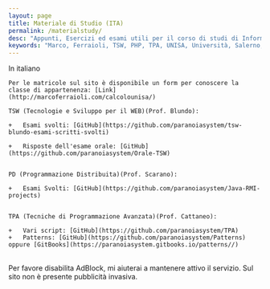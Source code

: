 ```yaml
---
layout: page
title: Materiale di Studio (ITA)
permalink: /materialstudy/
desc: "Appunti, Esercizi ed esami utili per il corso di studi di Informatica della facoltà di Scienze, UNISA, Università degli Studi di Salerno"
keywords: "Marco, Ferraioli, TSW, PHP, TPA, UNISA, Università, Salerno, PD, Blundo, Scarano, Cattaneo, RMI, Java, Esami, Esame, Orale, Prove, Svolte"
---
```


<div id="check">
	In italiano

	Per le matricole sul sito è disponibile un form per conoscere la classe di appartenenza: [Link](http://marcoferraioli.com/calcolounisa/)

	TSW (Tecnologie e Sviluppo per il WEB)(Prof. Blundo):

	+	Esami svolti: [GitHub](https://github.com/paranoiasystem/tsw-blundo-esami-scritti-svolti)

	+	Risposte dell'esame orale: [GitHub](https://github.com/paranoiasystem/Orale-TSW)


	PD (Programmazione Distribuita)(Prof. Scarano):

	+	Esami Svolti: [GitHub](https://github.com/paranoiasystem/Java-RMI-projects)


	TPA (Tecniche di Programmazione Avanzata)(Prof. Cattaneo):

	+	Vari script: [GitHub](https://github.com/paranoiasystem/TPA)
	+	Patterns: [GitHub](https://github.com/paranoiasystem/Patterns) oppure [GitBooks](https://paranoiasystem.gitbooks.io/patterns//)
</div>
<br>
<div id="adenable">
	Per favore disabilita AdBlock, mi aiuterai a mantenere attivo il servizio.
	Sul sito non è presente pubblicità invasiva.
</div>
<script type="text/javascript">var adblock = true;</script>
<script type="text/javascript" src="{{ "/js/adframe.js" | prepend: site.baseurl }}"></script>
<script type="text/javascript">
	document.getElementById('adenable').style.display='none';
	if(adblock) {
		document.getElementById('adenable').style.display='block';
		document.getElementById('check').style.display='none';
    }
    console.log(adblock);
</script>